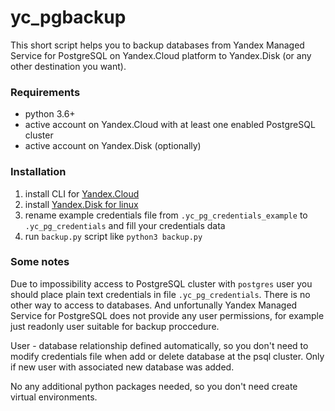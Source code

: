 # yc_pgbackup

This short script helps you to backup databases from Yandex Managed Service for PostgreSQL on Yandex.Cloud platform to Yandex.Disk (or any other destination you want).

### Requirements
 - python 3.6+
 - active account on Yandex.Cloud with at least one enabled PostgreSQL cluster
 - active account on Yandex.Disk (optionally)


### Installation

1. install CLI for [Yandex.Cloud](https://cloud.yandex.com/en/docs/cli/operations/install-cli)
2. install [Yandex.Disk for linux](https://yandex.com/support/disk-desktop-linux/)
3. rename example credentials file from `.yc_pg_credentials_example` to `.yc_pg_credentials` and fill your credentials data
4. run `backup.py` script like `python3 backup.py`


### Some notes

Due to impossibility access to PostgreSQL cluster with `postgres` user you should place plain text credentials in file `.yc_pg_credentials`. There is no other way to access to databases. And unfortunally Yandex Managed Service for PostgreSQL does not provide any user permissions, for example just readonly user suitable for backup proccedure.

User - database relationship defined automatically, so you don't need to modify credentials file when add or delete database at the psql cluster. Only if new user with associated new database was added.

No any additional python packages needed, so you don't need create virtual environments.